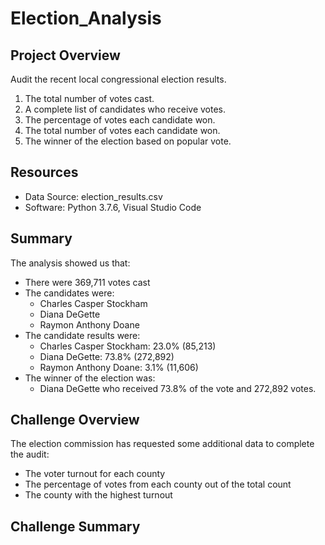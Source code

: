 # Election_Analysis

## Project Overview
Audit the recent local congressional election results.

1. The total number of votes cast.
2. A complete list of candidates who receive votes.
3. The percentage of votes each candidate won.
4. The total number of votes each candidate won.
5. The winner of the election based on popular vote.

## Resources
- Data Source: election_results.csv
- Software: Python 3.7.6, Visual Studio Code

## Summary
The analysis showed us that:

- There were 369,711 votes cast
- The candidates were:
  - Charles Casper Stockham
  - Diana DeGette
  - Raymon Anthony Doane
- The candidate results were:
  - Charles Casper Stockham: 23.0% (85,213)
  - Diana DeGette: 73.8% (272,892)
  - Raymon Anthony Doane: 3.1% (11,606)
- The winner of the election was:
  - Diana DeGette who received 73.8% of the vote and 272,892 votes.
 
## Challenge Overview
The election commission has requested some additional data to complete the audit:

- The voter turnout for each county
- The percentage of votes from each county out of the total count
- The county with the highest turnout


## Challenge Summary
